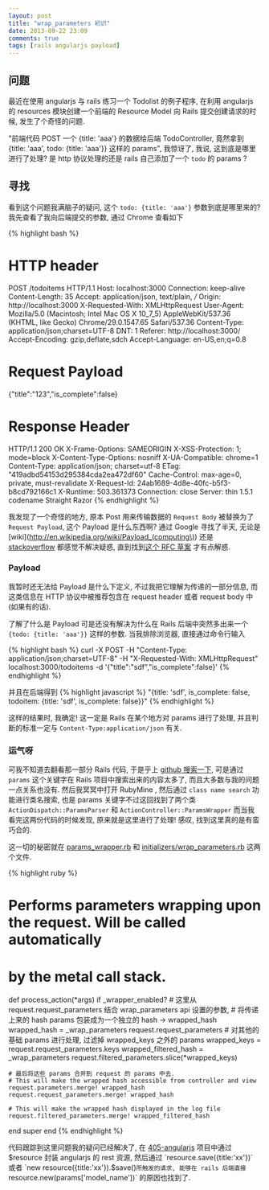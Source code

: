 ```yaml
---
layout: post
title: "wrap_parameters 初识"
date: 2013-09-22 23:09
comments: true
tags: [rails angularjs payload]
---
```

## 问题
最近在使用 angularjs 与 rails 练习一个 Todolist 的例子程序, 在利用 angularjs 的 resources 模块创建一个前端的 Resource Model 向 Rails 提交创建请求的时候, 发生了个奇怪的问题.

"前端代码 POST 一个 {title: 'aaa'} 的数据给后端 TodoController, 竟然拿到 {title: 'aaa', todo: {title: 'aaa'}} 这样的 params", 我惊讶了, 我说, 这到底是哪里进行了处理? 是 http 协议处理的还是 rails 自己添加了一个 `todo` 的 params ?


## 寻找
看到这个问题我满脑子的疑问, 这个 `todo: {title: 'aaa'}` 参数到底是哪里来的? 我先查看了我向后端提交的参数, 通过 Chrome 查看如下

{% highlight bash %}
# HTTP header
POST /todoitems HTTP/1.1
Host: localhost:3000
Connection: keep-alive
Content-Length: 35
Accept: application/json, text/plain, */*
Origin: http://localhost:3000
X-Requested-With: XMLHttpRequest
User-Agent: Mozilla/5.0 (Macintosh; Intel Mac OS X 10_7_5) AppleWebKit/537.36 (KHTML, like Gecko) Chrome/29.0.1547.65 Safari/537.36
Content-Type: application/json;charset=UTF-8
DNT: 1
Referer: http://localhost:3000/
Accept-Encoding: gzip,deflate,sdch
Accept-Language: en-US,en;q=0.8

# Request Payload 
{"title":"123","is_complete":false}

# Response Header
HTTP/1.1 200 OK
X-Frame-Options: SAMEORIGIN
X-XSS-Protection: 1; mode=block
X-Content-Type-Options: nosniff
X-UA-Compatible: chrome=1
Content-Type: application/json; charset=utf-8
ETag: "419adbd54153d295384cda2ea472df60"
Cache-Control: max-age=0, private, must-revalidate
X-Request-Id: 24ab1689-4d8e-40fc-b5f3-b8cd792166c1
X-Runtime: 503.361373
Connection: close
Server: thin 1.5.1 codename Straight Razor
{% endhighlight %}


我发现了一个奇怪的地方, 原本 Post 用来传输数据的 `Request Body` 被替换为了 `Request Payload`, 这个 Payload 是什么东西啊? 通过 Google 寻找了半天, 无论是 [wiki](http://en.wikipedia.org/wiki/Payload_(computing\)) 还是 [stackoverflow](http://stackoverflow.com/questions/5905916/payloads-of-http-request-methods) 都感觉不解决疑惑, 直到找到[这个 RFC 草案](http://tools.ietf.org/html/draft-ietf-httpbis-p3-payload-19#section-3) 才有点解惑.

### Payload
我暂时还无法给 Payload 是什么下定义, 不过我把它理解为传递的一部分信息, 而这类信息在 HTTP 协议中被推荐包含在 request header 或者 request body 中(如果有的话).

了解了什么是 Payload 可是还没有解决为什么在 Rails 后端中突然多出来一个 `{todo: {title: 'aaa'}}` 这样的参数. 当我排除浏览器, 直接通过命令行输入 

{% highlight bash %}
curl -X POST -H "Content-Type: application/json;charset=UTF-8" -H "X-Requested-With: XMLHttpRequest" localhost:3000/todoitems -d '{"title":"sdf","is_complete":false}'
{% endhighlight %}

并且在后端得到 
{% highlight javascript %}
"{title: 'sdf', is_complete: false, todoitem: {title: 'sdf', is_complete: false}}"
{% endhighlight %}

这样的结果时, 我确定! 这一定是 Rails 在某个地方对 params 进行了处理, 并且判断的标准一定与 `Content-Type:application/json` 有关.

### 运气呀
可我不知道去翻看那一部分 Rails 代码, 于是乎上 [github 搜索一下](https://github.com/rails/rails/search?p=1&q=params&ref=cmdform), 可是通过 `params` 这个关键字在 Rails 项目中搜索出来的内容太多了, 而且大多数与我的问题一点关系也没有. 然后我冥冥中打开 RubyMine , 然后通过 `class name search` 功能进行类名搜索, 也是 params 关键字不过这回找到了两个类 `ActionDispatch::ParamsParser` 和 `ActionController::ParamsWrapper` 而当我看完这两份代码的时候发现, 原来就是这里进行了处理!  感叹, 找到这里真的是有蛮巧合的.

这一切的秘密就在 [params_wrapper.rb](https://github.com/rails/rails/blob/master/actionpack/lib/action_controller/metal/params_wrapper.rb) 和 [initializers/wrap_parameters.rb](https://github.com/rails/rails/blob/2214237c3950445208635a332d520d6aa530c1de/guides/code/getting_started/config/initializers/wrap_parameters.rb) 这两个文件.


{% highlight ruby %}
# Performs parameters wrapping upon the request. Will be called automatically
# by the metal call stack.
def process_action(*args)
  if _wrapper_enabled?
    # 这里从 request.request_parameters 结合 wrap_parameters api 设置的参数, 
    # 将传递上来的 hash params 包装成为一个独立的 hash -> wrapped_hash
    wrapped_hash = _wrap_parameters request.request_parameters
    # 对其他的基础 params 进行处理, 过滤掉 wrapped_keys 之外的 params
    wrapped_keys = request.request_parameters.keys
    wrapped_filtered_hash = _wrap_parameters request.filtered_parameters.slice(*wrapped_keys)

    # 最后将这些 params 合并到 request 的 params 中去.
    # This will make the wrapped hash accessible from controller and view
    request.parameters.merge! wrapped_hash
    request.request_parameters.merge! wrapped_hash

    # This will make the wrapped hash displayed in the log file
    request.filtered_parameters.merge! wrapped_filtered_hash
  end
  super
end
{% endhighlight %}

代码跟踪到这里问题我的疑问已经解决了, 在 [405-angularjs](https://github.com/railscasts/405-angularjs) 项目中通过 $resource 封装 angularjs 的 rest 资源, 然后通过 `resource.save({title:'xx'})` 或者 `new resource({title:'xx'}).$save()` 所触发的请求, 能够在 rails 后端直接 `resource.new(params['model_name'])` 的原因也找到了.
